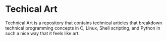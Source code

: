 # Techical Art

Technical Art is a repository that contains technical articles that breakdown
technical programming concepts in C, Linux, Shell scripting, and Python in such
a nice way that it feels like art.
